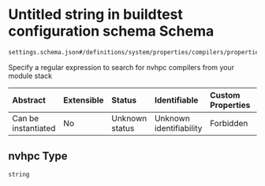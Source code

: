 # Untitled string in buildtest configuration schema Schema

```txt
settings.schema.json#/definitions/system/properties/compilers/properties/find/properties/nvhpc
```

Specify a regular expression to search for nvhpc compilers from your module stack

| Abstract            | Extensible | Status         | Identifiable            | Custom Properties | Additional Properties | Access Restrictions | Defined In                                                                  |
| :------------------ | :--------- | :------------- | :---------------------- | :---------------- | :-------------------- | :------------------ | :-------------------------------------------------------------------------- |
| Can be instantiated | No         | Unknown status | Unknown identifiability | Forbidden         | Allowed               | none                | [settings.schema.json*](../out/settings.schema.json "open original schema") |

## nvhpc Type

`string`
